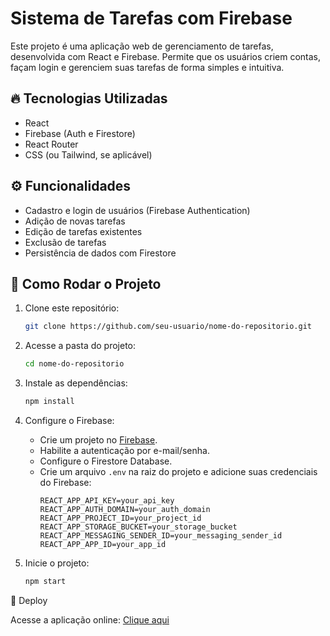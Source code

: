 # Sistema de Tarefas com Firebase

Este projeto é uma aplicação web de gerenciamento de tarefas, desenvolvida com React e Firebase. Permite que os usuários criem contas, façam login e gerenciem suas tarefas de forma simples e intuitiva.

## 🔥 Tecnologias Utilizadas
- React
- Firebase (Auth e Firestore)
- React Router
- CSS (ou Tailwind, se aplicável)

## ⚙️ Funcionalidades
- Cadastro e login de usuários (Firebase Authentication)
- Adição de novas tarefas
- Edição de tarefas existentes
- Exclusão de tarefas
- Persistência de dados com Firestore

## 🚀 Como Rodar o Projeto
1. Clone este repositório:
   ```bash
   git clone https://github.com/seu-usuario/nome-do-repositorio.git
   ```
2. Acesse a pasta do projeto:
   ```bash
   cd nome-do-repositorio
   ```
3. Instale as dependências:
   ```bash
   npm install
   ```
4. Configure o Firebase:
   - Crie um projeto no [Firebase](https://firebase.google.com/).
   - Habilite a autenticação por e-mail/senha.
   - Configure o Firestore Database.
   - Crie um arquivo `.env` na raiz do projeto e adicione suas credenciais do Firebase:
     ```env
     REACT_APP_API_KEY=your_api_key
     REACT_APP_AUTH_DOMAIN=your_auth_domain
     REACT_APP_PROJECT_ID=your_project_id
     REACT_APP_STORAGE_BUCKET=your_storage_bucket
     REACT_APP_MESSAGING_SENDER_ID=your_messaging_sender_id
     REACT_APP_APP_ID=your_app_id
     ```

5. Inicie o projeto:
   ```bash
   npm start
   ```

🔗 Deploy

Acesse a aplicação online: [Clique aqui](https://curso-78fda.web.app/)

